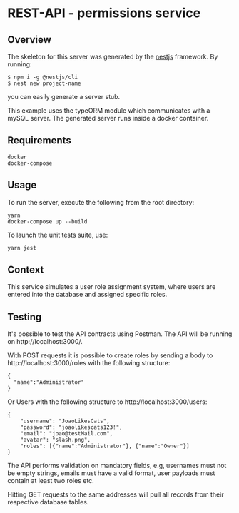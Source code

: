# REST-API - permissions service

## Overview
The skeleton for this server was generated by the [nestjs](https://docs.nestjs.com) framework. By running:

```
$ npm i -g @nestjs/cli
$ nest new project-name
```

you can easily generate a server stub.

This example uses the typeORM module which communicates with a mySQL server.
The generated server runs inside a docker container.

## Requirements
```
docker
docker-compose
```
## Usage
To run the server, execute the following from the root directory:

```
yarn
docker-compose up --build
```

To launch the unit tests suite, use:
```
yarn jest
```

## Context

This service simulates a user role assignment system, where users are entered into the database and assigned specific roles.

## Testing
It's possible to test the API contracts using Postman. The API will be running on http://localhost:3000/.

With POST requests it is possible to create roles by sending a body to http://localhost:3000/roles with the following structure:

```
{
  "name":"Administrator"
}
```

Or Users with the following structure to http://localhost:3000/users:
```
{
	"username": "JoaoLikesCats",
	"password": "joaolikescats123!",
	"email": "joao@testMail.com",
	"avatar": "slash.png",
	"roles": [{"name":"Administrator"}, {"name":"Owner"}]
}
```

The API performs validation on mandatory fields, e.g, usernames must not be empty strings, emails must have a valid format, user payloads must contain at least two roles etc.

Hitting GET requests to the same addresses will pull all records from their respective database tables.
